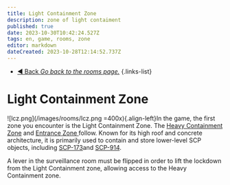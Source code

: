 ```yaml
---
title: Light Containment Zone
description: zone of light contaiment
published: true
date: 2023-10-30T10:42:24.527Z
tags: en, game, rooms, zone
editor: markdown
dateCreated: 2023-10-28T12:14:52.737Z
---
```


- [:arrow_backward: Back *Go back to the rooms page.*](/en/game/rooms#zones)
{.links-list}
# Light Containment Zone
![lcz.png](/images/rooms/lcz.png =400x){.align-left}In the game, the first zone you encounter is the Light Containment Zone. The [Heavy Containment Zone](/en/game/rooms/hcz) and [Entrance Zone ](/en/game/rooms/ent)follow. Known for its high roof and concrete architecture, it is primarily used to contain and store lower-level SCP objects, including [SCP-173](/en/game/scps/173)and [SCP-914](/en/game/scps/914).

A lever in the surveillance room must be flipped in order to lift the lockdown from the Light Containment zone, allowing access to the Heavy Containment zone.